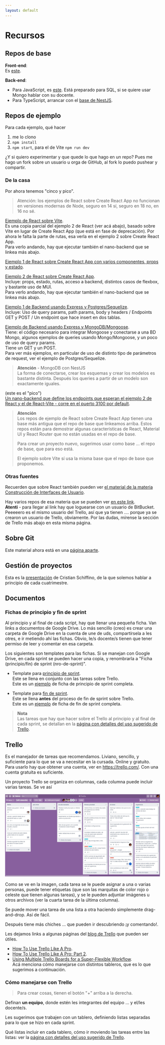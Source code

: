 ```yaml
---
layout: default
---
```


# Recursos

## Repos de base

**Front-end**:  
Es [este](https://github.com/unahur-desapp/react-seed-2024).

**Back-end**:  
- Para JavaScript, es [este](https://github.com/unahur-desapp/nodejs-api-seed). Está preparado para SQL, si se quiere usar Mongo hablar con su docente.
- Para TypeScript, arrancar con el [base de NestJS](https://docs.nestjs.com/first-steps).


## Repos de ejemplo

Para cada ejemplo, qué hacer
1. me lo clono
1. `npm install`
1. `npm start`, para el de Vite `npm run dev`

¿Y si quiero experimentar y que quede lo que hago en un repo? Pues me hago un fork sobre un usuario u orga de GitHub, al fork lo puedo pushear y compartir.

### De la casa
Por ahora tenemos "cinco y pico".
> Atención: los ejemplos de React sobre Create React App no funcionan en versiones modernas de Node, seguro en 14 sí, seguro en 18 no, en 16 no sé.

[Ejemplo de React sobre Vite](https://github.com/unahur-desapp/react-example-vite).  
Es una copia parcial del ejemplo 2 de React (ver acá abajo), basado sobre Vite en lugar de Create React App (que está en fase de deprecación). Por ahora le falta la parte de rutas, esa verla en el ejemplo 2 sobre Create React App.    
Para verlo andando, hay que ejecutar también el nano-backend que se linkea más abajo.

[Ejemplo 1 de React sobre Create React App con varios componentes, props y estado](https://github.com/unahur-desapp/react-ejemplo-1).

[Ejemplo 2 de React sobre Create React App](https://github.com/unahur-desapp/react-ejemplo-2).  
Incluye: props, estado, rutas, acceso a backend, distintos casos de flexbox, y bastante uso de MUI.  
Para verlo andando, hay que ejecutar también el nano-backend que se linkea más abajo.

[Ejemplo 1 de Backend usando Express y Postgres/Sequelize](https://github.com/unahur-desapp/backend-ejemplo-1).  
Incluye:
Uso de query params, path params, body y headers / 
Endpoints GET y POST / 
Un endpoint que hace insert en dos tablas.

[Ejemplo de Backend usando Express y MongoDB/Mongoose](https://github.com/unahur-desapp/backend-ejemplo-mongo).  
Tiene: el código necesario para integrar Mongoose y conectarse a una BD Mongo,  algunos ejemplos de queries usando Mongo/Mongoose, y un poco de uso de query params.  
Tiene un GET y un POST.  
Para ver más ejemplos, en particular de uso de distinto tipo de parámetros de request, ver el ejemplo de Postgres/Sequelize.  

> **Atención** - MongoDB con NestJS  
> La forma de conectarse, crear los esquemas y crear los modelos es bastante distinta. Después los queries a partir de un modelo son exactamente iguales.


(este es el "pico")  
[Un nano-backend que define los endpoints que esperan el ejemplo 2 de React y el de React-Vite - corre en el puerto 3100 por default](https://github.com/unahur-desapp/react-ejemplo-2-companion-be).

> **Atención**  
> Los repos de ejemplo de React sobre Create React App tienen una base más antigua que el repo de base que linkeamos arriba. Estos repos están para demostrar algunas características de React, Material UI y React Router que no están usadas en el repo de base.  
> 
> Para crear un proyecto nuevo, sugerimos usar como base ... el repo de base, que para eso está.  
> 
> El ejemplo sobre Vite sí usa la misma base que el repo de base que proponemos.


### Otras fuentes
Recuerden que sobre React también pueden ver [el material de la materia Construcción de Interfaces de Usuario](https://unahur.github.io/ciu/#/18-react/1.1-principios).  

Hay varios repos de esa materia que se pueden ver [en este link](https://bitbucket.org/evitalinuxera/workspace/projects/UC).  
**Atenti** - para llegar al link hay que loguearse con un usuario de BitBucket.  
Peeeeero es el mismo usuario del Trello, así que ya tienen .... porque ya se crearon un usuario de Trello, obviamente. Por las dudas, mírense la sección de Trello más abajo en esta misma página.


## Sobre Git
Este material ahora está en una [página aparte](../git/git-index).


## Gestión de proyectos
Esta es la [presentación](../adjuntos/unahur-2022-CS_FINAL.pptx) de Cristian Schiffino, de la que solemos hablar a principio de cada cuatrimestre.


## Documentos

### Fichas de principio y fin de sprint
Al principio y al final de cada script, hay que llenar una pequeña ficha. Van links a documentos de Google Drive. 
Lo más sencillo (creo) es crear una carpeta de Google Drive en la cuenta de une de uds, compartírsela a les otres, e ir metiendo ahí las fichas. Obvio, le/s docente/s tienen que tener permiso de leer y comentar en esa carpeta.

Los siguientes son templates para las fichas. Si se manejan con Google Drive, en cada sprint se pueden hacer una copia, y renombrarla a "Ficha (principio/fin) de sprint (nro-de-sprint)".
-  Template para [principio de sprint](https://docs.google.com/document/d/19Ghm0d92Ur7GU5TC7PJJTEzz6suKjtMgPQkwh62Deg0).  
Este se llena en conjunto con las tareas sobre Trello.  
Este es un [ejemplo](https://docs.google.com/document/d/1fJz5hZ2XOA3LlRKvQTNQqhPwnOXCzLNhA9Z2Qt9QlUU) de ficha de principio de sprint completa.

-  Template para [fin de sprint](https://docs.google.com/document/d/1NAKfgXVUJa0fN4u3FcdQ4xhzzqh4h4ySt8RWc1XBslg).  
Este se llena **antes** del proceso de fin de sprint sobre Trello.  
Este es un [ejemplo](https://docs.google.com/document/d/15Arb3osd64DrW53Whpd3AUPaH4rD7T87se_1IDo95hM/edit?usp=sharing) de ficha de fin de sprint completa.

> **Nota**  
Las tareas que hay que hacer sobre el Trello al principio y al final de cada sprint, se detallan en la [página con detalles del uso sugerido de Trello](./trello).


## Trello
Es el manejador de tareas que recomendamos. Liviano, sencillo, y suficiente para lo que se va a necesitar en la cursada. Online y gratuito.  
Para usarlo hay que obtener una cuenta, ver en https://trello.com/. Con una cuenta gratuita es suficiente.


Un proyecto Trello se organiza en columnas, cada columna puede incluir varias tareas. 
Se ve así

![proyecto Trello](../images/example-trello-board.jpg)

Como se ve en la imagen, cada tarea se le puede asignar a una o varias personas, puede tener etiquetas (que son las marquitas de color rojo o celeste que tienen algunas tareas), y se le pueden adjuntar imágenes u otros archivos (ver la cuarta tarea de la última columna).

Se puede mover una tarea de una lista a otra haciendo simplemente drag-and-drop. Así de fácil.

Después tiene más chiches ... que pueden ir descubriendo ¡y comentando!.

Les dejamos links a algunas páginas del [blog de Trello](https://blog.trello.com/) que pueden ser útiles.
- [How To Use Trello Like A Pro](https://blog.trello.com/how-to-use-trello-like-a-pro).
- [How To Use Trello Like A Pro: Part 2](https://blog.trello.com/using-trello-like-a-pro-part-2).
- [Using Multiple Trello Boards for a Super-Flexible Workflow](https://blog.trello.com/using-multiple-boards-for-a-super-flexible-workflow).  
Acá menciona cómo manejarse con distintos tableros, que es lo que sugerimos a continuación.


### Cómo manejarse con Trello

> Para crear cosas, tienen el botón "+" arriba a la derecha.

Definan **un equipo**, donde estén les integrantes del equipo ... y el/les docente/s. 

Les sugerimos que trabajen con un tablero, definiendo listas separadas para lo que se hizo en cada sprint.

Qué listas incluir en cada tablero, cómo ir moviendo las tareas entre las listas: ver la [página con detalles del uso sugerido de Trello](./trello).




